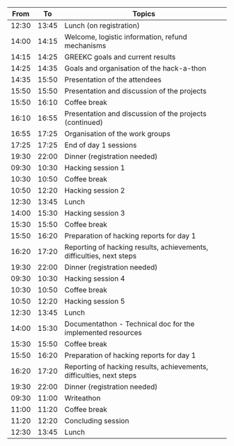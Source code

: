 | From | To | Topics |
|--------|------|------------------------------------------|
| 12:30 | 13:45 | Lunch (on registration)| 
 | 14:00 | 14:15 | Welcome, logistic information, refund mechanisms| 
 | 14:15 | 14:25 | GREEKC goals and current results| 
 | 14:25 | 14:35 | Goals and organisation of the hack-a-thon| 
 | 14:35 | 15:50 | Presentation of the attendees| 
 | 15:50 | 15:50 | Presentation and discussion of the projects| 
 | 15:50 | 16:10 | Coffee break| 
 | 16:10 | 16:55 | Presentation and discussion of the projects (continued)| 
 | 16:55 | 17:25 | Organisation of the work groups| 
 | 17:25 | 17:25 | End of day 1 sessions| 
 | 19:30 | 22:00 | Dinner (registration needed)| 
 | 09:30 | 10:30 | Hacking session 1| 
 | 10:30 | 10:50 | Coffee break| 
 | 10:50 | 12:20 | Hacking session 2| 
 | 12:30 | 13:45 | Lunch| 
 | 14:00 | 15:30 | Hacking session 3| 
 | 15:30 | 15:50 | Coffee break| 
 | 15:50 | 16:20 | Preparation of hacking reports for day 1| 
 | 16:20 | 17:20 | Reporting of hacking results, achievements, difficulties, next steps| 
 | 19:30 | 22:00 | Dinner (registration needed)| 
 | 09:30 | 10:30 | Hacking session 4| 
 | 10:30 | 10:50 | Coffee break| 
 | 10:50 | 12:20 | Hacking session 5| 
 | 12:30 | 13:45 | Lunch| 
 | 14:00 | 15:30 | Documentathon - Technical doc for the implemented resources| 
 | 15:30 | 15:50 | Coffee break| 
 | 15:50 | 16:20 | Preparation of hacking reports for day 1| 
 | 16:20 | 17:20 | Reporting of hacking results, achievements, difficulties, next steps| 
 | 19:30 | 22:00 | Dinner (registration needed)| 
 | 09:30 | 11:00 | Writeathon| 
 | 11:00 | 11:20 | Coffee break| 
 | 11:20 | 12:20 | Concluding session| 
 | 12:30 | 13:45 | Lunch| 
